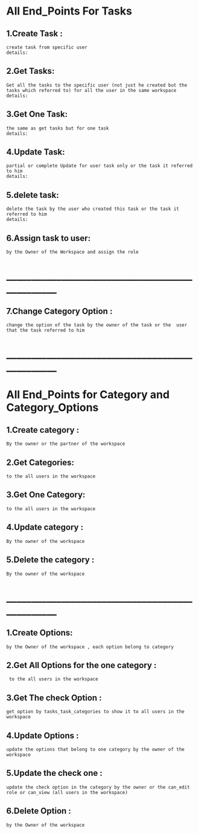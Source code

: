 # All End_Points For Tasks

## 1.Create Task :
	create task from specific user 
	details:

## 2.Get Tasks:
	Get all the tasks to the specific user (not just he created but the tasks which referred to) for all the user in the same workspace
	details:

## 3.Get One Task:
	the same as get tasks but for one task
	details:

## 4.Update Task:
	partial or complete Update for user task only or the task it referred to him 
	details:

## 5.delete task:
	delete the task by the user who created this task or the task it referred to him 
	details:

## 6.Assign task to user:
	by the Owner of the Workspace and assign the role 
	 
# _______________________________________________

## 7.Change Category Option :
	change the option of the task by the owner of the task or the  user that the task referred to him 

# _______________________________________________

# All End_Points for Category and Category_Options

## 1.Create category :
	By the owner or the partner of the workspace 

## 2.Get Categories:
	to the all users in the workspace

## 3.Get One Category:
	to the all users in the workspace

## 4.Update category :
	By the owner of the workspace 

## 5.Delete the category :
	By the owner of the workspace 


# _______________________________________________

## 1.Create Options:
	by the Owner of the workspace , each option belong to category 

## 2.Get All Options for the one category :
	 to the all users in the workspace

## 3.Get The check Option :
	get option by tasks_task_categories to show it to all users in the workspace

## 4.Update Options :
	update the options that belong to one category by the owner of the workspace

## 5.Update the check one :
	update the check option in the category by the owner or the can_edit role or can_view (all users in the workspace)

## 6.Delete Option :
	by the Owner of the workspace



